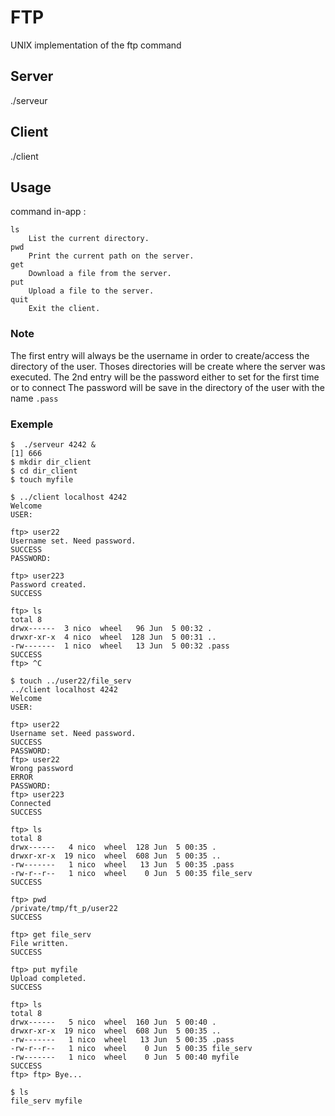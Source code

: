 # FTP
UNIX implementation of the ftp command

## Server 
./serveur <port>
  
## Client
./client <hostname> <port> 
  
## Usage 
command in-app : 
```
ls
    List the current directory.
pwd
    Print the current path on the server.
get
    Download a file from the server.
put
    Upload a file to the server.
quit
    Exit the client.
```
### Note
The first entry will always be the username in order to create/access the directory of the user.
Thoses directories will be create where the server was executed.
The 2nd entry will be the password either to set for the first time or to connect
The password will be save in the directory of the user with the name `.pass`

### Exemple
```
$  ./serveur 4242 &
[1] 666
$ mkdir dir_client 
$ cd dir_client
$ touch myfile

$ ../client localhost 4242 
Welcome
USER:

ftp> user22
Username set. Need password.
SUCCESS
PASSWORD:

ftp> user223
Password created.
SUCCESS

ftp> ls
total 8
drwx------  3 nico  wheel   96 Jun  5 00:32 .
drwxr-xr-x  4 nico  wheel  128 Jun  5 00:31 ..
-rw-------  1 nico  wheel   13 Jun  5 00:32 .pass
SUCCESS
ftp> ^C

$ touch ../user22/file_serv
../client localhost 4242
Welcome
USER:

ftp> user22
Username set. Need password.
SUCCESS
PASSWORD:
ftp> user22
Wrong password
ERROR
PASSWORD:
ftp> user223
Connected
SUCCESS

ftp> ls
total 8
drwx------   4 nico  wheel  128 Jun  5 00:35 .
drwxr-xr-x  19 nico  wheel  608 Jun  5 00:35 ..
-rw-------   1 nico  wheel   13 Jun  5 00:35 .pass
-rw-r--r--   1 nico  wheel    0 Jun  5 00:35 file_serv
SUCCESS

ftp> pwd
/private/tmp/ft_p/user22
SUCCESS

ftp> get file_serv
File written.
SUCCESS

ftp> put myfile
Upload completed.
SUCCESS

ftp> ls
total 8
drwx------   5 nico  wheel  160 Jun  5 00:40 .
drwxr-xr-x  19 nico  wheel  608 Jun  5 00:35 ..
-rw-------   1 nico  wheel   13 Jun  5 00:35 .pass
-rw-r--r--   1 nico  wheel    0 Jun  5 00:35 file_serv
-rw-------   1 nico  wheel    0 Jun  5 00:40 myfile
SUCCESS
ftp> ftp> Bye...

$ ls
file_serv myfile
```

